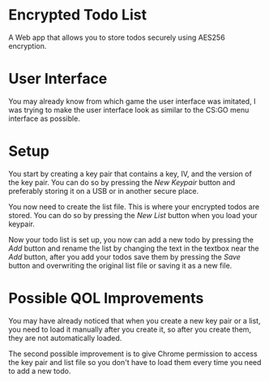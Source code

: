 # Encrypted Todo List
A Web app that allows you to store todos securely using AES256 encryption.

# User Interface
You may already know from which game the user interface was imitated, I was trying to make the user interface look as similar to the CS:GO menu interface as possible.

# Setup
You start by creating a key pair that contains a key, IV, and the version of the key pair.
You can do so by pressing the *New Keypair* button and preferably storing it on a USB or in another secure place.

You now need to create the list file. This is where your encrypted todos are stored. You can do so by pressing the *New List* button when you load your keypair.

Now your todo list is set up, you now can add a new todo by pressing the *Add* button and rename the list by changing the text in the textbox near the *Add* button,
after you add your todos save them by pressing the *Save* button and overwriting the original list file or saving it as a new file.

# Possible QOL Improvements
You may have already noticed that when you create a new key pair or a list, you need to load it manually after you create it, so after you create them, they are not automatically loaded.

The second possible improvement is to give Chrome permission to access the key pair and list file so you don't have to load them every time you need to add a new todo.
